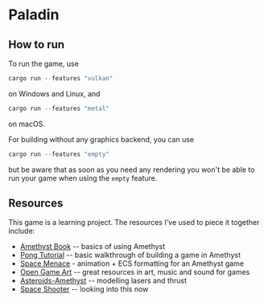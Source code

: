 # Paladin

## How to run

To run the game, use

```rust
cargo run --features "vulkan"
```

on Windows and Linux, and

```rust
cargo run --features "metal"
```

on macOS.

For building without any graphics backend, you can use

```rust
cargo run --features "empty"
```

but be aware that as soon as you need any rendering you won't be able to run your game when using
the `empty` feature.

## Resources

This game is a learning project. The resources I've used to piece it together include:

* [Amethyst Book](https://book.amethyst.rs/stable/) -- basics of using Amethyst
* [Pong Tutorial](https://book.amethyst.rs/stable/pong-tutorial.html) -- basic walkthrough of building a game in Amethyst
* [Space Menace](https://github.com/amethyst/space-menace) - animation + ECS formatting for an Amethyst game
* [Open Game Art](https://opengameart.org) -- great resources in art, music and sound for games
* [Asteroids-Amethyst](https://github.com/udoprog/asteroids-amethyst) -- modelling lasers and thrust
* [Space Shooter](https://github.com/amethyst/space_shooter_rs) -- looking into this now


